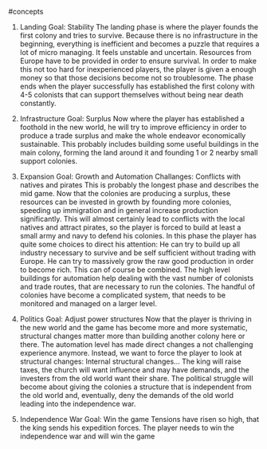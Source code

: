 #concepts

1. Landing
Goal: Stability
The landing phase is where the player founds the first colony and tries to survive.
Because there is no infrastructure in the beginning, everything is inefficient and becomes a puzzle that requires a lot of micro managing. It feels unstable and uncertain. Resources from Europe have to be provided in order to ensure survival.
In order to make this not too hard for inexperienced players, the player is given a enough money so that those decisions become not so troublesome.
The phase ends when the player successfully has established the first colony with 4-5 colonists that can support themselves without being near death constantly.

2. Infrastructure
Goal: Surplus
Now where the player has established a foothold in the new world, he will try to improve efficiency in order to produce a trade surplus and make the whole endeavor economically sustainable. This probably includes building some useful buildings in the main colony, forming the land around it and founding 1 or 2 nearby small support colonies.

3. Expansion
Goal: Growth and Automation
Challanges: Conflicts with natives and pirates
This is probably the longest phase and describes the mid game. Now that the colonies are producing a surplus, these resources can be invested in growth by founding more colonies, speeding up immigration and in general increase production significantly. This will almost certainly lead to conflicts with the local natives and attract pirates, so the player is forced to build at least a small army and navy to defend his colonies.
In this phase the player has quite some choices to direct his attention: He can try to build up all industry necessary to survive and be self sufficient without trading with Europe. He can try to massively grow the raw good production in order to become rich. This can of course be combined. The high level buildings for automation help dealing with the vast number of colonists and trade routes, that are necessary to run the colonies. The handful of colonies have become a complicated system, that needs to be monitored and managed on a larger level.

5. Politics
Goal: Adjust power structures
Now that the player is thriving in the new world and the game has become more and more systematic, structural changes matter more than building another colony here or there. The automation level has made direct changes a not challenging experience anymore. Instead, we want to force the player to look at structural changes:
Internal structural changes...
The king will raise taxes, the church will want influence and may have demands, and the investers from the old world want their share. The political struggle will become about giving the colonies a structure that is independent from the old world and, eventually, deny the demands of the old world leading into the independence war.

6. Independence War
Goal: Win the game
Tensions have risen so high, that the king sends his expedition forces. The player needs to win the independence war and will win the game
